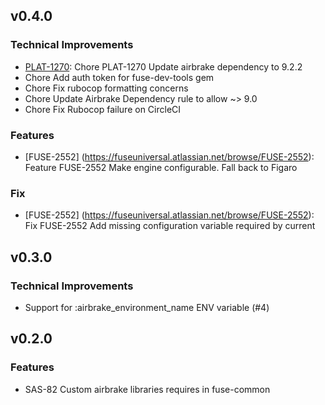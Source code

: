 ## v0.4.0

### Technical Improvements

* [PLAT-1270](https://fuseuniversal.atlassian.net/browse/PLAT-1270): Chore PLAT-1270 Update airbrake dependency to 9.2.2
* Chore Add auth token for fuse-dev-tools gem
* Chore Fix rubocop formatting concerns
* Chore Update Airbrake Dependency rule to allow ~> 9.0
* Chore Fix Rubocop failure on CircleCI

### Features

* [FUSE-2552] (https://fuseuniversal.atlassian.net/browse/FUSE-2552): Feature FUSE-2552 Make engine configurable. Fall back to Figaro

### Fix

* [FUSE-2552] (https://fuseuniversal.atlassian.net/browse/FUSE-2552): Fix FUSE-2552 Add missing configuration variable required by current


## v0.3.0

### Technical Improvements

* Support for :airbrake_environment_name ENV variable (#4)


## v0.2.0

### Features

* SAS-82 Custom airbrake libraries requires in fuse-common
